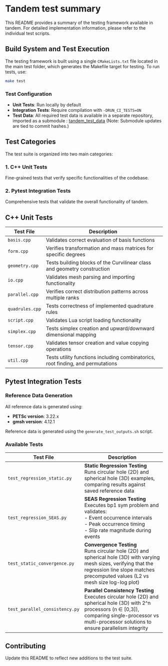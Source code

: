 # Tandem test summary

This README provides a summary of the testing framework available in tandem. For detailed implementation information, please refer to the individual test scripts.

## Build System and Test Execution

The testing framework is built using a single `CMakeLists.txt` file located in the main test folder, which generates the Makefile target for testing. To run tests, use:

```bash
make test
```

### Test Configuration

- **Unit Tests**: Run locally by default
- **Integration Tests**: Require compilation with `-DRUN_CI_TESTS=ON`
- **Test Data**: All required test data is available in a separate repository, imported as a submodule : [tandem_test_data](https://github.com/piyushkarki/tandem_test_data/tree/master) (Note: Submodule updates are tied to commit hashes.)

## Test Categories

The test suite is organized into two main categories:

### 1. C++ Unit Tests

Fine-grained tests that verify specific functionalities of the codebase.

### 2. Pytest Integration Tests

Comprehensive tests that validate the overall functionality of tandem.

## C++ Unit Tests

| Test File       | Description                                                                     |
| --------------- | ------------------------------------------------------------------------------- |
| `basis.cpp`     | Validates correct evaluation of basis functions                                 |
| `form.cpp`      | Verifies transformation and mass matrices for specific degrees                  |
| `geometry.cpp`  | Tests building blocks of the Curvilinear class and geometry construction        |
| `io.cpp`        | Validates mesh parsing and importing functionality                              |
| `parallel.cpp`  | Verifies correct distribution patterns across multiple ranks                    |
| `quadrules.cpp` | Tests correctness of implemented quadrature rules                               |
| `script.cpp`    | Validates Lua script loading functionality                                      |
| `simplex.cpp`   | Tests simplex creation and upward/downward dimensional mapping                  |
| `tensor.cpp`    | Validates tensor creation and value copying operations                          |
| `util.cpp`      | Tests utility functions including combinatorics, root finding, and permutations |

## Pytest Integration Tests

### Reference Data Generation

All reference data is generated using:

- **PETSc version**: 3.22.x
- **gmsh version**: 4.12.1

Reference data is generated using the `generate_test_outputs.sh` script.

### Available Tests

| Test File                      | Description                                                                                                                                                                                                      |
| ------------------------------ | ---------------------------------------------------------------------------------------------------------------------------------------------------------------------------------------------------------------- |
| `test_regression_static.py`    | **Static Regression Testing**<br>Runs circular hole (2D) and spherical hole (3D) examples, comparing results against saved reference data                                                                        |
| `test_regression_SEAS.py`      | **SEAS Regression Testing**<br>Executes bp1 sym problem and validates:<br>- Event occurrence intervals<br>- Peak occurrence timing<br>- Slip rate magnitude during events                                        |
| `test_static_convergence.py`   | **Convergence Testing**<br>Runs circular hole (2D) and spherical hole (3D) with varying mesh sizes, verifying that the regression line slope matches precomputed values (L2 vs mesh size log-log plot)           |
| `test_parallel_consistency.py` | **Parallel Consistency Testing**<br>Executes circular hole (2D) and spherical hole (3D) with 2^n processors (n ∈ [0,3]), comparing single-processor vs multi-processor solutions to ensure parallelism integrity |

## Contributing

Update this README to reflect new additions to the test suite.